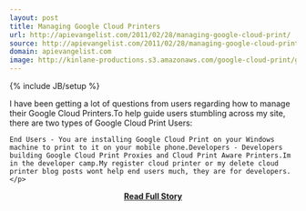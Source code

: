 ```yaml
---
layout: post
title: Managing Google Cloud Printers
url: http://apievangelist.com/2011/02/28/managing-google-cloud-print/
source: http://apievangelist.com/2011/02/28/managing-google-cloud-print/
domain: apievangelist.com
image: http://kinlane-productions.s3.amazonaws.com/google-cloud-print/google-cloud-print.png
---
```

{% include JB/setup %}<p>I have been getting a lot of questions from users regarding how to manage their Google Cloud Printers.To help guide users stumbling across my site, there are two types of Google Cloud Print Users:

	End Users - You are installing Google Cloud Print on your Windows machine to print to it on your mobile phone.Developers - Developers building Google Cloud Print Proxies and Cloud Print Aware Printers.Im in the developer camp.My register cloud printer or my delete cloud printer blog posts wont help end users much, they are for developers.</p>
<center><p><a href="http://apievangelist.com/2011/02/28/managing-google-cloud-print/" style='padding:25px; font-sze:18px; font-weight: bold;'>Read Full Story</a></p></center>
